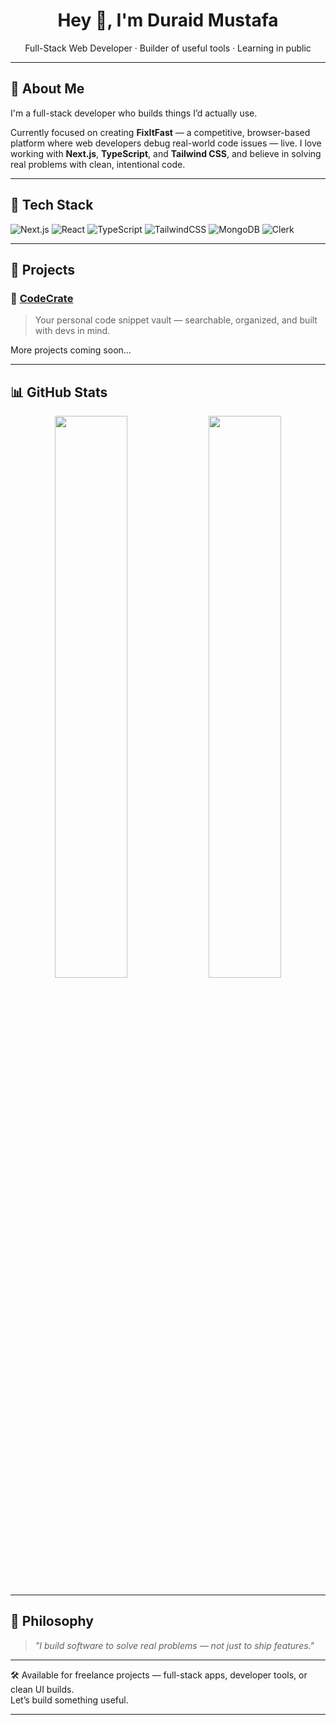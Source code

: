 <h1 align="center">Hey 👋, I'm Duraid Mustafa</h1>
<p align="center">
  Full-Stack Web Developer · Builder of useful tools · Learning in public
</p>

---

## 🧠 About Me

I'm a full-stack developer who builds things I’d actually use.

Currently focused on creating **FixItFast** — a competitive, browser-based platform where web developers debug real-world code issues — live.
I love working with **Next.js**, **TypeScript**, and **Tailwind CSS**, and believe in solving real problems with clean, intentional code.

---

## 🔧 Tech Stack

![Next.js](https://img.shields.io/badge/Next.js-000?style=for-the-badge&logo=nextdotjs)
![React](https://img.shields.io/badge/React-20232A?style=for-the-badge&logo=react&logoColor=61DAFB)
![TypeScript](https://img.shields.io/badge/TypeScript-007ACC?style=for-the-badge&logo=typescript&logoColor=white)
![TailwindCSS](https://img.shields.io/badge/Tailwind-38B2AC?style=for-the-badge&logo=tailwind-css&logoColor=white)
![MongoDB](https://img.shields.io/badge/MongoDB-47A248?style=for-the-badge&logo=mongodb&logoColor=white)
![Clerk](https://img.shields.io/badge/Clerk-000000?style=for-the-badge&logo=clerk&logoColor=white)

---

## 🚀 Projects

### 🧠 [CodeCrate](https://github.com/DuraidMustafa/CodeCrate)
> Your personal code snippet vault — searchable, organized, and built with devs in mind.

More projects coming soon...

---

## 📊 GitHub Stats

<div align="center">
  <img src="https://github-readme-stats.vercel.app/api?username=DuraidMustafa&show_icons=true&theme=radical" width="48%" />
  <img src="https://streak-stats.demolab.com/?user=DuraidMustafa&theme=radical" width="48%" />
</div>

---

## 💭 Philosophy

> *"I build software to solve real problems — not just to ship features."*

---

🛠️ Available for freelance projects — full-stack apps, developer tools, or clean UI builds.  
Let’s build something useful.

---

